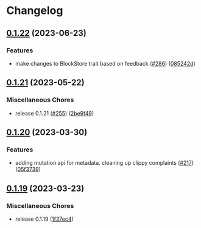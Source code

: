 # Changelog

## [0.1.22](https://github.com/wnfs-wg/rs-wnfs/compare/wnfs-common-v0.1.21...wnfs-common-v0.1.22) (2023-06-23)


### Features

* make changes to BlockStore trait based on feedback ([#286](https://github.com/wnfs-wg/rs-wnfs/issues/286)) ([085242d](https://github.com/wnfs-wg/rs-wnfs/commit/085242d15aa48db17d77ed45e1c7717d13ed105f))

## [0.1.21](https://github.com/wnfs-wg/rs-wnfs/compare/wnfs-common-v0.1.20...wnfs-common-v0.1.21) (2023-05-22)


### Miscellaneous Chores

* release 0.1.21 ([#255](https://github.com/wnfs-wg/rs-wnfs/issues/255)) ([2be9f49](https://github.com/wnfs-wg/rs-wnfs/commit/2be9f4999d279acccfcda3b690d69dcbcdf8e60b))

## [0.1.20](https://github.com/wnfs-wg/rs-wnfs/compare/wnfs-common-v0.1.19...wnfs-common-v0.1.20) (2023-03-30)


### Features

* adding mutation api for metadata. cleaning up clippy complaints ([#217](https://github.com/wnfs-wg/rs-wnfs/issues/217)) ([05f3739](https://github.com/wnfs-wg/rs-wnfs/commit/05f3739cdc4b5b9cb02427c51e5ddff6803122bd))

## [0.1.19](https://github.com/wnfs-wg/rs-wnfs/compare/wnfs-common-v0.1.18...wnfs-common-v0.1.19) (2023-03-23)


### Miscellaneous Chores

* release 0.1.19 ([1f37ec4](https://github.com/wnfs-wg/rs-wnfs/commit/1f37ec4d706b9bcb4305128451cc77063b4f211d))
